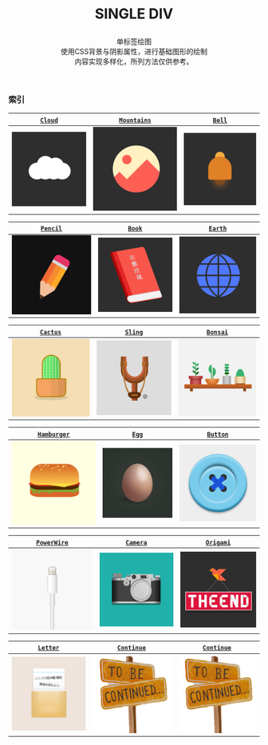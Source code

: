 # <p align=center>SINGLE DIV</p>

<p align=center>
单标签绘图
<br>使用CSS背景与阴影属性，进行基础图形的绘制
<br>内容实现多样化，所列方法仅供参考。</p>
<br>

### 索引
<!-- 1 -->
| [`Cloud`](/src/SingleDiv/Cloud.html) |  [`Mountains`](/src/SingleDiv/Mountains.html) | [`Bell`](/src/SingleDiv/Bell.html) |
|:---:|:---:|:---:|
|[![云朵](/public/thumb/cloud.png)](/src/SingleDiv/Cloud.html) | [![山](/public/thumb/mountains.png)](/src/SingleDiv/Mountains.html)|[![铃铛](/public/thumb/bell.png)](/src/SingleDiv/Bell.html) | 

<!-- 2 -->
| [`Pencil`](/src/SingleDiv/Pencil.html) |  [`Book`](/src/SingleDiv/Book.html) | [`Earth`](/src/SingleDiv/Earth.html) |
|:---:|:---:|:---:|
|[![铅笔](/public/thumb/pencil.png)](/src/SingleDiv/Pencil.html) | [![书籍](/public/thumb/book.png)](/src/SingleDiv/Book.html)|[![地球](/public/thumb/earth.png)](/src/SingleDiv/Earth.html) |

<!-- 3 -->
| [`Cactus`](/src/SingleDiv/Cactus.html) |  [`Sling`](/src/SingleDiv/Sling.html) | [`Bonsai`](/src/SingleDiv/Bonsai.html) |
|:---:|:---:|:---:|
|[![仙人掌](/public/thumb/cactus.png)](/src/SingleDiv/Cactus.html) | [![弹弓](/public/thumb/slingshot.png)](/src/SingleDiv/Sling.html)|[![盆景](/public/thumb/bonsai.png)](/src/SingleDiv/Bonsai.html)|

<!-- 4 -->
| [`Hamburger`](/src/SingleDiv/Hamburger.html) |  [`Egg`](/src/SingleDiv/Egg.html) | [`Button`]() |
|:---:|:---:|:---:|
|[![汉堡包](/public/thumb/hamburger.png)](/src/SingleDiv/Hamburger.html) | [![鸡蛋](/public/thumb/egg.png)](/src/SingleDiv/Egg.html)|[![纽扣](/public/thumb/button.png)](/src/SingleDiv/Button.html) |

<!-- 5 -->

| [`PowerWire`](/src/SingleDiv/PowerWire.html) |  [`Camera`](/src/SingleDiv/Camera.html) | [`Origami`](/src/SingleDiv/Origami.html) |
|:---:|:---:|:---:|
|[![汉堡包](/public/thumb/powerwire.png)](/src/SingleDiv/Hamburger.html) | [![照相机](/public/thumb/camera.png)](/src/SingleDiv/Camera.html)|[![折纸](/public/thumb/origami.png)](/src/SingleDiv/Origami.html) |

<!-- 6 -->

| [`Letter`](/src/SingleDiv/letter.html) |  [`Continue`](/src/SingleDiv/README.md) | [`Continue`](/src/SingleDiv/README.md) |
|:---:|:---:|:---:|
|[![信函](/public/thumb/letter.png)](/src/SingleDiv/letter.html) | [![待续](/public/thumb/continue.png)](/src/SingleDiv/README.md)|[![待续](/public/thumb/continue.png)](/src/SingleDiv/README.md) |